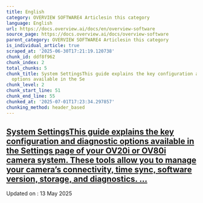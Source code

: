 ```yaml
---
title: English
category: OVERVIEW SOFTWARE4 Articlesin this category
language: English
url: https://docs.overview.ai/docs/en/overview-software
source_page: https://docs.overview.ai/docs/overview-software
parent_category: OVERVIEW SOFTWARE4 Articlesin this category
is_individual_article: true
scraped_at: '2025-06-30T17:21:19.120738'
chunk_id: ddf8f962
chunk_index: 2
total_chunks: 5
chunk_title: System SettingsThis guide explains the key configuration and diagnostic
  options available in the Se
chunk_level: 2
chunk_start_line: 51
chunk_end_line: 55
chunked_at: '2025-07-01T17:23:34.297857'
chunking_method: header_based
---
```


## [System SettingsThis guide explains the key configuration and diagnostic options available in the Settings page of your OV20i or OV80i camera system. These tools allow you to manage your camera’s connectivity, time sync, software version, storage, and diagnostics. ...](/docs/system-settings)

Updated on : 13 May 2025
